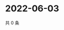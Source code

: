 # 2022-06-03

共 0 条

<!-- BEGIN WEIBO -->
<!-- 最后更新时间 Fri Jun 03 2022 02:16:52 GMT+0800 (China Standard Time) -->

<!-- END WEIBO -->
